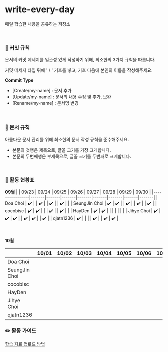 # write-every-day
매일 학습한 내용을 공유하는 저장소


<br>


### 📕 커밋 규칙

문서의 커밋 메세지를 일관성 있게 작성하기 위해, 최소한의 3가지 규칙을 따릅니다.

커밋 메세지 타입 뒤에 ' / ' 기호를 넣고, 기호 다음에 본인의 이름을 작성해주세요.

**Commit Type**

- [Create/my-name] : 문서 추가
- [Update/my-name] : 문서의 내용 수정 및 추가, 보완
- [Rename/my-name] : 문서명 변경


<br>


### 📕 문서 규칙

아름다운 문서 관리를 위해 최소한의 문서 작성 규칙을 준수해주세요.

- 본문의 첫행은 제목으로, 글꼴 크기를 가장 크게합니다.
- 본문의 두번째행은 부제목으로, 글꼴 크기를 두번째로 크게합니다.  


<br>


### 📕 활동 현황표

**09월**
|                | 09/23 | 09/24 | 09/25 | 09/26 | 09/27 | 09/28 | 09/29 | 09/30 |
|----------------|-------|-------|-------|-------|-------|-------|-------|-------|
| Doa Choi       |  ✔️    |       |  ✔️    |       |  ✔️    |       |  ✔️    |       |
| SeungJin Choi  |  ✔️    |  ✔️    |       |  ✔️    |       |  ✔️    |       |  ✔️    |
| cocobisc       |  ✔️    |  ✔️    |       |       |  ✔️    |       |  ✔️    |       |
| HayDen         |  ✔️    |  ✔️    |       |       |       |       |       |       |
| Jihye Choi     |  ✔️    |  ✔️    |  ✔️    |       |  ✔️    |  ✔️    |       |  ✔️    |
| qjatn1236      |  ✔️    |       |       |       |  ✔️    |       |  ✔️    |  ✔️    |

<br>

**10월**

|                | 10/01 | 10/02 | 10/03 | 10/04 | 10/05 | 10/06 | 10/06 | 10/07 |
|----------------|-------|-------|-------|-------|-------|-------|-------|-------|
| Doa Choi       |       |       |       |       |       |       |       |       |
| SeungJin Choi  |       |       |       |       |       |       |       |       |
| cocobisc       |       |       |       |       |       |       |       |       |
| HayDen         |       |       |       |       |       |       |       |       |
| Jihye Choi     |       |       |       |       |       |       |       |       |
| qjatn1236      |       |       |       |       |       |       |       |       |

### ✏️ 활동 가이드
[학습 자료 업로드 방법](https://github.com/Write-Every-Day/write-every-day/blob/main/%EA%B0%80%EC%9D%B4%EB%93%9C.md)
